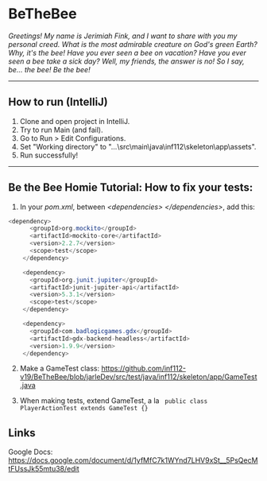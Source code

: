 # BeTheBee

*Greetings! My name is Jerimiah Fink, and I want to share with you my personal creed. What is the most admirable creature on God's green Earth? Why, it's the bee! Have you ever seen a bee on vacation? Have you ever seen a bee take a sick day? Well, my friends, the answer is no! So I say, be… the bee! Be the bee!*

----
## How to run (IntelliJ)

1. Clone and open project in IntelliJ.
2. Try to run Main (and fail).
3. Go to Run > Edit Configurations.
4. Set "Working directory" to "...\src\main\java\inf112\skeleton\app\assets".
5. Run successfully!

----

## Be the Bee Homie Tutorial: How to fix your tests:

1. In your *pom.xml*, between *\<dependencies>* *\</dependencies>*, add this:
```java
<dependency>
      <groupId>org.mockito</groupId>
      <artifactId>mockito-core</artifactId>
      <version>2.2.7</version>
      <scope>test</scope>
    </dependency>

    <dependency>
      <groupId>org.junit.jupiter</groupId>
      <artifactId>junit-jupiter-api</artifactId>
      <version>5.3.1</version>
      <scope>test</scope>
    </dependency>

    <dependency>
      <groupId>com.badlogicgames.gdx</groupId>
      <artifactId>gdx-backend-headless</artifactId>
      <version>1.9.9</version>
    </dependency>
```

2. Make a GameTest class:
https://github.com/inf112-v19/BeTheBee/blob/jarleDev/src/test/java/inf112/skeleton/app/GameTest.java

3. When making tests, extend GameTest, a la
` public class PlayerActionTest extends GameTest {}`

## Links

Google Docs:
https://docs.google.com/document/d/1yfMfC7k1WYnd7LHV9xSt__5PsQecMtFUssJk55mtu38/edit

